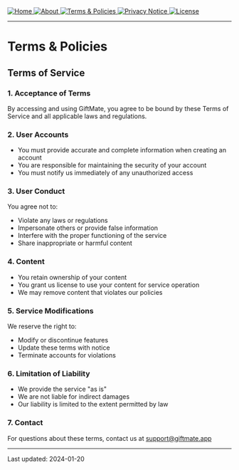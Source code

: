 <div>
  <a href="README.md">
    <img src="https://img.shields.io/badge/README.md-purple" alt="Home">
  </a>
  <a href="ABOUT.md">
    <img src="https://img.shields.io/badge/ABOUT.md-blue" alt="About">
  </a>
  <a href="TERMS.md">
    <img src="https://img.shields.io/badge/TERMS.md-yellow" alt="Terms & Policies">
  </a>
  <a href="PRIVACY.md">
    <img src="https://img.shields.io/badge/PRIVACY.md-orange" alt="Privacy Notice">
  </a>
  <a href="LICENSE.md">
    <img src="https://img.shields.io/badge/LICENSE.md-lightgrey" alt="License">
  </a>
</div>

---

# Terms & Policies

## Terms of Service

### 1. Acceptance of Terms
By accessing and using GiftMate, you agree to be bound by these Terms of Service and all applicable laws and regulations.

### 2. User Accounts
- You must provide accurate and complete information when creating an account
- You are responsible for maintaining the security of your account
- You must notify us immediately of any unauthorized access

### 3. User Conduct
You agree not to:
- Violate any laws or regulations
- Impersonate others or provide false information
- Interfere with the proper functioning of the service
- Share inappropriate or harmful content

### 4. Content
- You retain ownership of your content
- You grant us license to use your content for service operation
- We may remove content that violates our policies

### 5. Service Modifications
We reserve the right to:
- Modify or discontinue features
- Update these terms with notice
- Terminate accounts for violations

### 6. Limitation of Liability
- We provide the service "as is"
- We are not liable for indirect damages
- Our liability is limited to the extent permitted by law

### 7. Contact
For questions about these terms, contact us at support@giftmate.app

---

Last updated: 2024-01-20